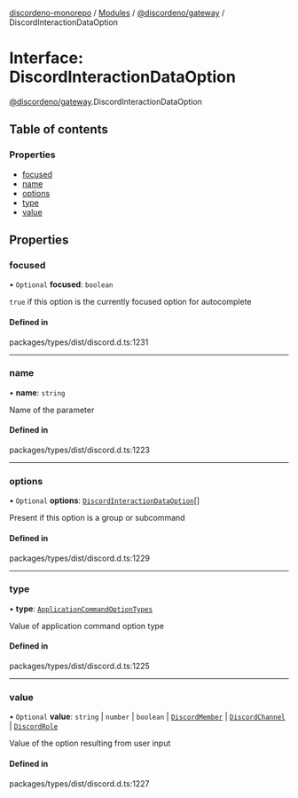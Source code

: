 [discordeno-monorepo](../README.md) / [Modules](../modules.md) / [@discordeno/gateway](../modules/discordeno_gateway.md) / DiscordInteractionDataOption

# Interface: DiscordInteractionDataOption

[@discordeno/gateway](../modules/discordeno_gateway.md).DiscordInteractionDataOption

## Table of contents

### Properties

- [focused](discordeno_gateway.DiscordInteractionDataOption.md#focused)
- [name](discordeno_gateway.DiscordInteractionDataOption.md#name)
- [options](discordeno_gateway.DiscordInteractionDataOption.md#options)
- [type](discordeno_gateway.DiscordInteractionDataOption.md#type)
- [value](discordeno_gateway.DiscordInteractionDataOption.md#value)

## Properties

### focused

• `Optional` **focused**: `boolean`

`true` if this option is the currently focused option for autocomplete

#### Defined in

packages/types/dist/discord.d.ts:1231

---

### name

• **name**: `string`

Name of the parameter

#### Defined in

packages/types/dist/discord.d.ts:1223

---

### options

• `Optional` **options**: [`DiscordInteractionDataOption`](discordeno_gateway.DiscordInteractionDataOption.md)[]

Present if this option is a group or subcommand

#### Defined in

packages/types/dist/discord.d.ts:1229

---

### type

• **type**: [`ApplicationCommandOptionTypes`](../enums/discordeno_gateway.ApplicationCommandOptionTypes.md)

Value of application command option type

#### Defined in

packages/types/dist/discord.d.ts:1225

---

### value

• `Optional` **value**: `string` \| `number` \| `boolean` \| [`DiscordMember`](discordeno_gateway.DiscordMember.md) \| [`DiscordChannel`](discordeno_gateway.DiscordChannel.md) \| [`DiscordRole`](discordeno_gateway.DiscordRole.md)

Value of the option resulting from user input

#### Defined in

packages/types/dist/discord.d.ts:1227

